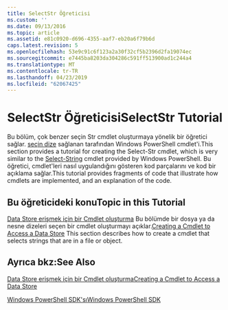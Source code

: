 ```yaml
---
title: SelectStr Öğreticisi
ms.custom: ''
ms.date: 09/13/2016
ms.topic: article
ms.assetid: e81c0920-d696-4355-aaf7-eb20a6f79b6d
caps.latest.revision: 5
ms.openlocfilehash: 53e9c91c6f123a2a30f32cf5b2396d2fa19074ec
ms.sourcegitcommit: e7445ba8203da304286c591ff513900ad1c244a4
ms.translationtype: MT
ms.contentlocale: tr-TR
ms.lasthandoff: 04/23/2019
ms.locfileid: "62067425"
---
```

# <a name="selectstr-tutorial"></a><span data-ttu-id="b9ae3-102">SelectStr Öğreticisi</span><span class="sxs-lookup"><span data-stu-id="b9ae3-102">SelectStr Tutorial</span></span>

<span data-ttu-id="b9ae3-103">Bu bölüm, çok benzer seçin Str cmdlet oluşturmaya yönelik bir öğretici sağlar. [seçin dize](/powershell/module/microsoft.powershell.utility/select-string) sağlanan tarafından Windows PowerShell cmdlet'i.</span><span class="sxs-lookup"><span data-stu-id="b9ae3-103">This section provides a tutorial for creating the Select-Str cmdlet, which is very similar to the [Select-String](/powershell/module/microsoft.powershell.utility/select-string) cmdlet provided by Windows PowerShell.</span></span> <span data-ttu-id="b9ae3-104">Bu öğretici, cmdlet'leri nasıl uygulandığını gösteren kod parçalarını ve kod bir açıklama sağlar.</span><span class="sxs-lookup"><span data-stu-id="b9ae3-104">This tutorial provides fragments of code that illustrate how cmdlets are implemented, and an explanation of the code.</span></span>

## <a name="topic-in-this-tutorial"></a><span data-ttu-id="b9ae3-105">Bu öğreticideki konu</span><span class="sxs-lookup"><span data-stu-id="b9ae3-105">Topic in this Tutorial</span></span>

<span data-ttu-id="b9ae3-106">[Data Store erişmek için bir Cmdlet oluşturma](./creating-a-cmdlet-to-access-a-data-store.md) Bu bölümde bir dosya ya da nesne dizeleri seçen bir cmdlet oluşturmayı açıklar.</span><span class="sxs-lookup"><span data-stu-id="b9ae3-106">[Creating a Cmdlet to Access a Data Store](./creating-a-cmdlet-to-access-a-data-store.md) This section describes how to create a cmdlet that selects strings that are in a file or object.</span></span>

## <a name="see-also"></a><span data-ttu-id="b9ae3-107">Ayrıca bkz:</span><span class="sxs-lookup"><span data-stu-id="b9ae3-107">See Also</span></span>

[<span data-ttu-id="b9ae3-108">Data Store erişmek için bir Cmdlet oluşturma</span><span class="sxs-lookup"><span data-stu-id="b9ae3-108">Creating a Cmdlet to Access a Data Store</span></span>](./creating-a-cmdlet-to-access-a-data-store.md)

[<span data-ttu-id="b9ae3-109">Windows PowerShell SDK'sı</span><span class="sxs-lookup"><span data-stu-id="b9ae3-109">Windows PowerShell SDK</span></span>](../windows-powershell-reference.md)
